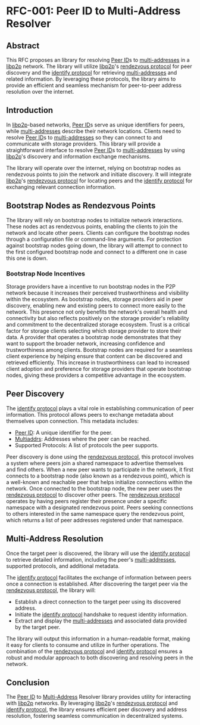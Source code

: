 # RFC-001: Peer ID to Multi-Address Resolver

## Abstract

This RFC proposes an library for resolving [Peer ID][5]s to [multi-addresses][4] in a [libp2p][1] network.
The library will utilize [libp2p][1]'s [rendezvous protocol][2] for peer discovery and the [identify protocol][3] for retrieving [multi-addresses][4] and related information.
By leveraging these protocols, the library aims to provide an efficient and seamless mechanism for peer-to-peer address resolution over the internet.

## Introduction

In [libp2p][1]-based networks, [Peer ID][5]s serve as unique identifiers for peers, while [multi-addresses][4] describe their network locations.
Clients need to resolve [Peer ID][5]s to [multi-addresses][4] so they can connect to and communicate with storage providers.
This library will provide a straightforward interface to resolve [Peer ID][5]s to [multi-addresses][4] by using [libp2p][1]'s discovery and information exchange mechanisms.

The library will operate over the internet, relying on bootstrap nodes as rendezvous points to join the network and initiate discovery.
It will integrate [libp2p][1]'s [rendezvous protocol][2] for locating peers and the [identify protocol][3] for exchanging relevant connection information.

## Bootstrap Nodes as Rendezvous Points

The library will rely on bootstrap nodes to initialize network interactions.
These nodes act as rendezvous points, enabling the clients to join the network and locate other peers.
Clients can configure the bootstrap nodes through a configuration file or command-line arguments.
For protection against bootstrap nodes going down, the library will attempt to connect to the first configured bootstrap node and connect to a different one in case this one is down.

### Bootstrap Node Incentives

Storage providers have a incentive to run bootstrap nodes in the P2P network because it increases their perceived trustworthiness and visibility within the ecosystem.
As bootstrap nodes, storage providers aid in peer discovery, enabling new and existing peers to connect more easily to the network.
This presence not only benefits the network's overall health and connectivity but also reflects positively on the storage provider's reliability and commitment to the decentralized storage ecosystem.
Trust is a critical factor for storage clients selecting which storage provider to store their data.
A provider that operates a bootstrap node demonstrates that they want to support the broader network, increasing confidence and trustworthiness among clients.
Bootstrap nodes are required for a seamless client experience by helping ensure that content can be discovered and retrieved efficiently.
This increase in trustworthiness can lead to increased client adoption and preference for storage providers that operate bootstrap nodes, giving these providers a competitive advantage in the ecosystem.

## Peer Discovery

The [identify protocol][3] plays a vital role in establishing communication of peer information.
This protocol allows peers to exchange metadata about themselves upon connection. This metadata includes:

- [Peer ID][5]: A unique identifier for the peer.
- [Multiaddrs][4]: Addresses where the peer can be reached.
- Supported Protocols: A list of protocols the peer supports.

Peer discovery is done using the [rendezvous protocol][3], this protocol involves a system where peers join a shared namespace to advertise themselves and find others.
When a new peer wants to participate in the network, it first connects to a bootstrap node (also known as a rendezvous point), which is a well-known and reachable peer that helps initialize connections within the network.
Once connected to the bootstrap node, the new peer uses the [rendezvous protocol][3] to discover other peers. The [rendezvous protocol][3] operates by having peers register their presence under a specific namespace with a designated rendezvous point.
Peers seeking connections to others interested in the same namespace query the rendezvous point, which returns a list of peer addresses registered under that namespace.

## Multi-Address Resolution

Once the target peer is discovered, the library will use the [identify protocol][3] to retrieve detailed information, including the peer's [multi-addresses][4], supported protocols, and additional metadata.

The [identify protocol][3] facilitates the exchange of information between peers once a connection is established. After discovering the target peer via the [rendezvous protocol][2], the library will:

- Establish a direct connection to the target peer using its discovered address.
- Initiate the [identify protocol][3] handshake to request identity information.
- Extract and display the [multi-addresses][4] and associated data provided by the target peer.

The library will output this information in a human-readable format, making it easy for clients to consume and utilize in further operations.
The combination of the [rendezvous protocol][2] and [identify protocol][3] ensures a robust and modular approach to both discovering and resolving peers in the network.

## Conclusion

The [Peer ID][5] to [Multi-Address][5] Resolver library provides utility for interacting with [libp2p][1] networks.
By leveraging [libp2p][1]'s [rendezvous protocol][2] and [identify protocol][3], the library ensures efficient peer discovery and address resolution, fostering seamless communication in decentralized systems.

[1]: https://docs.libp2p.io/
[2]: https://github.com/libp2p/specs/blob/master/rendezvous/README.md
[3]: https://github.com/libp2p/specs/blob/master/identify/README.md
[4]: https://github.com/libp2p/specs/blob/master/addressing/README.md#multiaddr-in-libp2p
[5]: https://docs.libp2p.io/concepts/fundamentals/peers/#peer-id

